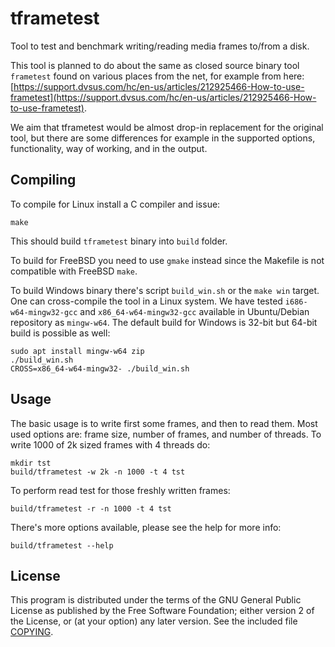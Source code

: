 # tframetest

Tool to test and benchmark writing/reading media frames to/from a disk.

This tool is planned to do about the same as closed source binary tool
`frametest` found on various places from the net, for example from here:
[https://support.dvsus.com/hc/en-us/articles/212925466-How-to-use-frametest](https://support.dvsus.com/hc/en-us/articles/212925466-How-to-use-frametest).

We aim that tframetest would be almost drop-in replacement for
the original tool, but there are some differences for example in the supported
options, functionality, way of working, and in the output.


## Compiling

To compile for Linux install a C compiler and issue:

	make

This should build `tframetest` binary into `build` folder.

To build for FreeBSD you need to use `gmake` instead since the Makefile is not
compatible with FreeBSD `make`.

To build Windows binary there's script `build_win.sh` or the `make win` target.
One can cross-compile the tool in a Linux system.
We have tested `i686-w64-mingw32-gcc` and `x86_64-w64-mingw32-gcc` available
in Ubuntu/Debian repository as `mingw-w64`.
The default build for Windows is 32-bit but 64-bit build is possible as well:

	sudo apt install mingw-w64 zip
	./build_win.sh
	CROSS=x86_64-w64-mingw32- ./build_win.sh


## Usage

The basic usage is to write first some frames, and then to read them.
Most used options are: frame size, number of frames, and number of threads.
To write 1000 of 2k sized frames with 4 threads do:

	mkdir tst
	build/tframetest -w 2k -n 1000 -t 4 tst

To perform read test for those freshly written frames:

	build/tframetest -r -n 1000 -t 4 tst

There's more options available, please see the help for more info:

	build/tframetest --help


## License

This program is distributed under the terms of the GNU General Public License
as published by the Free Software Foundation; either version 2 of the License,
or (at your option) any later version. See the included file [COPYING](COPYING).
